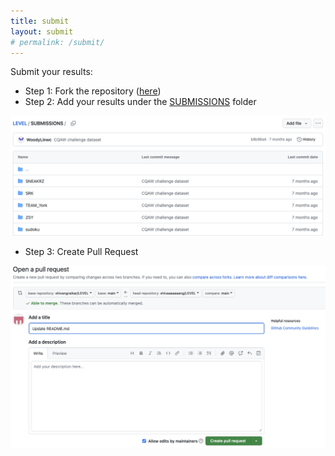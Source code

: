 ```yaml
---
title: submit
layout: submit
# permalink: /submit/
---
```


<div class="info3">
    <p class="info3 title">Submit your results:</p>
    <ul class="info3 points">
        <li>Step 1: Fork the repository (<a target="_blank" href="https://github.com/shivangraikar/LEVEL">here</a>)</li>
        <li>Step 2: Add your results under the <a target="_blank" href="https://github.com/shivangraikar/LEVEL/tree/main/SUBMISSIONS">SUBMISSIONS</a> folder</li>
    </ul>
    <img src="img/submit.png" alt="submission">
    <ul class="info3 points">
        <li>Step 3: Create Pull Request</li>
    </ul>
    <img src="img/pullrequest.png" alt="pull request">
</div>
